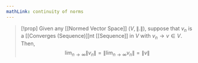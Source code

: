 ```yaml
---
mathLink: continuity of norms
---
```

>[!prop]
Given any [[Normed Vector Space]] $(V,\|.\|)$, suppose that $v_{n}$ is a [[Converges (Sequence)]]nt [[Sequence]] in $V$ with $v_{n}\rightarrow v\in V$. Then, $$\lim_{n\rightarrow \infty}\|v_{n}\|=\left\|\lim_{n\rightarrow \infty}v_{n}\right\|=\|v\|$$
